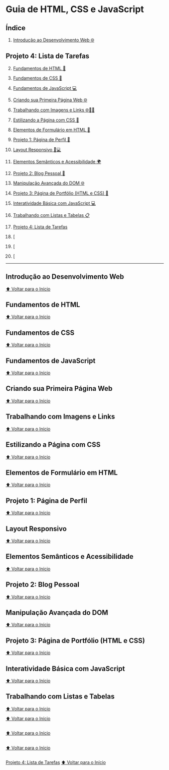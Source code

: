 # Guia de HTML, CSS e JavaScript

## Índice

1. [Introdução ao Desenvolvimento Web 🌐](#Introdução-ao-Desenvolvimento-Web)

## Projeto 4: Lista de Tarefas

2. [Fundamentos de HTML 📄](#Fundamentos-de-HTML)

3. [Fundamentos de CSS 🎨](#Fundamentos-de-CSS)

4. [Fundamentos de JavaScript 💻](#Fundamentos-de-JavaScript)

5. [Criando sua Primeira Página Web 🌐](#Criando-sua-Primeira-Página-Web)

6. [Trabalhando com Imagens e Links 🌐📸🔗](#Trabalhando-com-Imagens-e-Links)

7. [Estilizando a Página com CSS 🎨](#Estilizando-a-Página-com-CSS)

8. [Elementos de Formulário em HTML 📝](#Elementos-de-Formulário-em-HTML)

9. [Projeto 1: Página de Perfil 🌟](#Projeto-1-Página-de-Perfil)

10. [Layout Responsivo 📱💻](#Layout-Responsivo)

11. [Elementos Semânticos e Acessibilidade 🌍](#Elementos-Semânticos-e-Acessibilidade)

12. [Projeto 2: Blog Pessoal 📓](#Projeto-2-Blog-Pessoal)

13. [Manipulação Avançada do DOM 🌐](#Manipulação-Avançada-do-DOM)

14. [Projeto 3: Página de Portfólio (HTML e CSS) 💼](#Projeto-3-Página-de-Portfólio-HTML-e-CSS)

15. [Interatividade Básica com JavaScript 💻](#Interatividade-Básica-com-JavaScript)

16. [Trabalhando com Listas e Tabelas 📋](#Trabalhando-com-Listas-e-Tabelas)

17. [Projeto 4: Lista de Tarefas](#Projeto-4-Lista-de-Tarefas)

18. [

19. [

20. [

---

## Introdução ao Desenvolvimento Web

[⬆️ Voltar para o Início](#Índice)

## Fundamentos de HTML

[⬆️ Voltar para o Início](#Índice)

## Fundamentos de CSS

[⬆️ Voltar para o Início](#Índice)

## Fundamentos de JavaScript

[⬆️ Voltar para o Início](#Índice)

## Criando sua Primeira Página Web

[⬆️ Voltar para o Início](#Índice)

## Trabalhando com Imagens e Links

[⬆️ Voltar para o Início](#Índice)

## Estilizando a Página com CSS

[⬆️ Voltar para o Início](#Índice)

## Elementos de Formulário em HTML

[⬆️ Voltar para o Início](#Índice)

## Projeto 1: Página de Perfil

[⬆️ Voltar para o Início](#Índice)

## Layout Responsivo

[⬆️ Voltar para o Início](#Índice)

## Elementos Semânticos e Acessibilidade

[⬆️ Voltar para o Início](#Índice)

## Projeto 2: Blog Pessoal

[⬆️ Voltar para o Início](#Índice)

## Manipulação Avançada do DOM

[⬆️ Voltar para o Início](#Índice)

## Projeto 3: Página de Portfólio (HTML e CSS)

[⬆️ Voltar para o Início](#Índice)

## Interatividade Básica com JavaScript

[⬆️ Voltar para o Início](#Índice)

## Trabalhando com Listas e Tabelas

[⬆️ Voltar para o Início](#Índice)



[⬆️ Voltar para o Início](#Índice)

##

[⬆️ Voltar para o Início](#Índice)

##

[⬆️ Voltar para o Início](#Índice)

##

[Projeto 4: Lista de Tarefas](#Projeto-4-Lista-de-Tarefas)
[⬆️ Voltar para o Início](#Índice)


